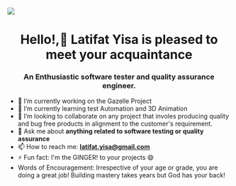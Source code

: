 ### 
<img align="center" img src="https://camo.githubusercontent.com/4fa9a5bdefafee7e59ad2086429306dfc0c902d0db4d2d1fdfb534b1767d9f62/68747470733a2f2f646576656c6f706572732e67697068792e636f6d2f6272616e63682f6d61737465722f7374617469632f6170692d35313264333663303936363236383237313731303861333862626235633537642e676966">

<h1 align="center">Hello!,👋 Latifat Yisa is pleased to meet your acquaintance</h1>
<h3 align="center">An Enthusiastic software tester and quality assurance engineer.</h3>

- 🔭 I’m currently working on the Gazelle Project
- 🌱 I’m currently learning test Automation and 3D Animation
- 👯 I’m looking to collaborate on any project that involes producing quality and bug free products in alignment to the customer's requirement.
- 💬 Ask me about **anything related to software testing or quality assurance**
- 📫 How to reach me: **latifat.yisa@gmail.com**
- ⚡ Fun fact: I'm the GINGER! to your projects 😄
- Words of Encouragement: Irrespective of your age or grade, you are doing a great job! Building mastery takes years but God has your back!

<!--
**teefahh/teefahh** is a ✨ _special_ ✨ repository because its `README.md` (this file) appears on your GitHub profile.
-->
